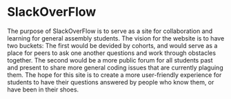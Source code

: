 # SlackOverFlow

The purpose of SlackOverFlow is to serve as a site for collaboration and learning for general assembly students. The vision for the website is to have two buckets: The first would be devided by cohorts, and would serve as a place for peers to ask one another questions and work through obstacles together. The second would be a more public forum for all students past and present to share more general coding issues that are currently plaguing them. The hope for this site is to create a more user-friendly experience for students to have their questions answered by people who know them, or have been in their shoes.

